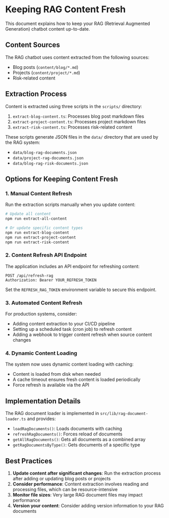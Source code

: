 # Keeping RAG Content Fresh

This document explains how to keep your RAG (Retrieval Augmented Generation) chatbot content up-to-date.

## Content Sources

The RAG chatbot uses content extracted from the following sources:

- Blog posts (`content/blog/*.md`)
- Projects (`content/project/*.md`) 
- Risk-related content

## Extraction Process

Content is extracted using three scripts in the `scripts/` directory:

1. `extract-blog-content.ts`: Processes blog post markdown files
2. `extract-project-content.ts`: Processes project markdown files
3. `extract-risk-content.ts`: Processes risk-related content

These scripts generate JSON files in the `data/` directory that are used by the RAG system:

- `data/blog-rag-documents.json`
- `data/project-rag-documents.json`
- `data/blog-rag-risk-documents.json`

## Options for Keeping Content Fresh

### 1. Manual Content Refresh

Run the extraction scripts manually when you update content:

```bash
# Update all content
npm run extract-all-content

# Or update specific content types
npm run extract-blog-content
npm run extract-project-content
npm run extract-risk-content
```

### 2. Content Refresh API Endpoint

The application includes an API endpoint for refreshing content:

```
POST /api/refresh-rag
Authorization: Bearer YOUR_REFRESH_TOKEN
```

Set the `REFRESH_RAG_TOKEN` environment variable to secure this endpoint.

### 3. Automated Content Refresh

For production systems, consider:

- Adding content extraction to your CI/CD pipeline
- Setting up a scheduled task (cron job) to refresh content
- Adding a webhook to trigger content refresh when source content changes

### 4. Dynamic Content Loading

The system now uses dynamic content loading with caching:

- Content is loaded from disk when needed
- A cache timeout ensures fresh content is loaded periodically
- Force refresh is available via the API

## Implementation Details

The RAG document loader is implemented in `src/lib/rag-document-loader.ts` and provides:

- `loadRagDocuments()`: Loads documents with caching
- `refreshRagDocuments()`: Forces reload of documents
- `getAllRagDocuments()`: Gets all documents as a combined array
- `getRagDocumentsByType()`: Gets documents of a specific type

## Best Practices

1. **Update content after significant changes**: Run the extraction process after adding or updating blog posts or projects
2. **Consider performance**: Content extraction involves reading and processing files, which can be resource-intensive
3. **Monitor file sizes**: Very large RAG document files may impact performance
4. **Version your content**: Consider adding version information to your RAG documents
